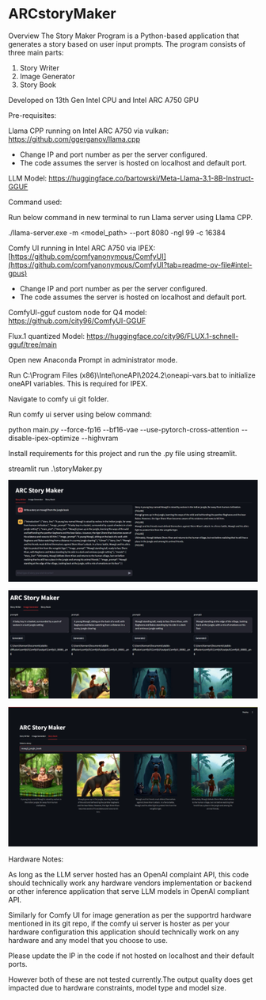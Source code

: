 # ARCstoryMaker
Overview The Story Maker Program is a Python-based application that generates a story based on user input prompts. The program consists of three main parts:
1. Story Writer
2. Image Generator
3. Story Book

Developed on 13th Gen Intel CPU and Intel ARC A750 GPU

Pre-requisites:

Llama CPP running on Intel ARC A750 via vulkan: https://github.com/ggerganov/llama.cpp
- Change IP and port number as per the server configured.
- The code assumes the server is hosted on localhost and default port. 

LLM Model: https://huggingface.co/bartowski/Meta-Llama-3.1-8B-Instruct-GGUF

Command used: 

Run below command in new terminal to run Llama server using Llama CPP.

./llama-server.exe -m <model_path> --port 8080 -ngl 99 -c 16384

Comfy UI running in Intel ARC A750 via IPEX: [https://github.com/comfyanonymous/ComfyUI](https://github.com/comfyanonymous/ComfyUI?tab=readme-ov-file#intel-gpus) 
- Change IP and port number as per the server configured.
- The code assumes the server is hosted on localhost and default port. 

ComfyUI-gguf custom node for Q4 model: https://github.com/city96/ComfyUI-GGUF

Flux.1 quantized Model: https://huggingface.co/city96/FLUX.1-schnell-gguf/tree/main 

Open new Anaconda Prompt in administrator mode.

Run C:\Program Files (x86)\Intel\oneAPI\2024.2\oneapi-vars.bat to initialize oneAPI variables. This is required for IPEX. 

Navigate to comfy ui git folder. 

Run comfy ui server using below command: 

python main.py --force-fp16 --bf16-vae --use-pytorch-cross-attention --disable-ipex-optimize --highvram

Install requirements for this project and run the .py file using streamlit. 

streamlit run .\storyMaker.py    

![Story Writer](https://github.com/vishwanathan-iyer/ARCstoryMaker/blob/main/img/story-writer.png)

![Image Generator](https://github.com/vishwanathan-iyer/ARCstoryMaker/blob/main/img/img-writer.png)

![Story Book](https://github.com/vishwanathan-iyer/ARCstoryMaker/blob/main/img/story-book.png)


Hardware Notes:


As long as the LLM server hosted has an OpenAI complaint API, this code should technically work any hardware vendors implementation or backend or other inference application that serve LLM models in OpenAI compliant API. 


Similarly for Comfy UI for image generation as per the supportrd hardware mentioned in its git repo, if the comfy ui server is hoster as per your hardware configuration this application should technically work on any hardware and any model that you choose to use.

Please update the IP in the code if not hosted on localhost and their default ports.

However both of these are not tested currently.The output quality does get impacted due to hardware constraints, model type and model size. 



